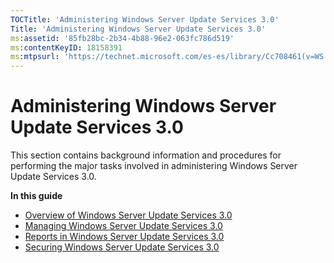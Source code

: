 ```yaml
---
TOCTitle: 'Administering Windows Server Update Services 3.0'
Title: 'Administering Windows Server Update Services 3.0'
ms:assetid: '85fb28bc-2b34-4b88-96e2-063fc786d519'
ms:contentKeyID: 18158391
ms:mtpsurl: 'https://technet.microsoft.com/es-es/library/Cc708461(v=WS.10)'
---
```


Administering Windows Server Update Services 3.0
================================================

This section contains background information and procedures for performing the major tasks involved in administering Windows Server Update Services 3.0.

**In this guide**

-   [Overview of Windows Server Update Services 3.0](https://technet.microsoft.com/6dc8fd77-e6d2-413b-a18d-87ef0c4b5353)
-   [Managing Windows Server Update Services 3.0](https://technet.microsoft.com/fe3f3358-ae73-4196-93f3-43e58778ea4b)
-   [Reports in Windows Server Update Services 3.0](https://technet.microsoft.com/602eba30-b920-4c95-a2d7-50263693cf4c)
-   [Securing Windows Server Update Services 3.0](https://technet.microsoft.com/0cec40ba-2561-4164-9616-fbca06464de8)
